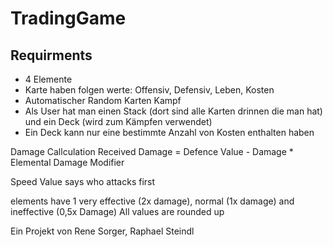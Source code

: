 # TradingGame
## Requirments
- 4 Elemente
- Karte haben folgen werte: Offensiv, Defensiv, Leben, Kosten
- Automatischer Random Karten Kampf
- Als User hat man einen Stack (dort sind alle Karten drinnen die man hat) und ein Deck (wird zum Kämpfen verwendet)
- Ein Deck kann nur eine bestimmte Anzahl von Kosten enthalten haben

Damage Callculation
Received Damage = Defence Value - Damage * Elemental Damage Modifier

Speed Value says who attacks first

elements have 1 very effective (2x damage), normal (1x damage) and ineffective (0,5x Damage)
All values are rounded up

Ein Projekt von Rene Sorger, Raphael Steindl